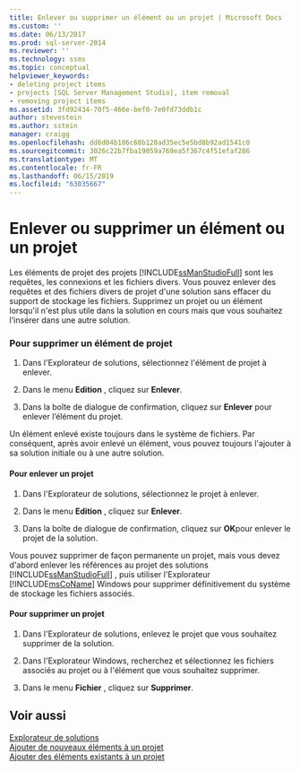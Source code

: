 ```yaml
---
title: Enlever ou supprimer un élément ou un projet | Microsoft Docs
ms.custom: ''
ms.date: 06/13/2017
ms.prod: sql-server-2014
ms.reviewer: ''
ms.technology: ssms
ms.topic: conceptual
helpviewer_keywords:
- deleting project items
- projects [SQL Server Management Studio], item removal
- removing project items
ms.assetid: 3fd92434-70f5-466e-bef0-7e0fd73ddb1c
author: stevestein
ms.author: sstein
manager: craigg
ms.openlocfilehash: dd6d04b186c68b128ad35ec5e5bd8b92ad1541c0
ms.sourcegitcommit: 3026c22b7fba19059a769ea5f367c4f51efaf286
ms.translationtype: MT
ms.contentlocale: fr-FR
ms.lasthandoff: 06/15/2019
ms.locfileid: "63035667"
---
```

# <a name="remove-or-delete-an-item-or-project"></a>Enlever ou supprimer un élément ou un projet
  Les éléments de projet des projets [!INCLUDE[ssManStudioFull](../../includes/ssmanstudiofull-md.md)] sont les requêtes, les connexions et les fichiers divers. Vous pouvez enlever des requêtes et des fichiers divers de projet d'une solution sans effacer du support de stockage les fichiers. Supprimez un projet ou un élément lorsqu'il n'est plus utile dans la solution en cours mais que vous souhaitez l'insérer dans une autre solution.  
  
### <a name="to-remove-a-project-item"></a>Pour supprimer un élément de projet  
  
1.  Dans l'Explorateur de solutions, sélectionnez l'élément de projet à enlever.  
  
2.  Dans le menu **Edition** , cliquez sur **Enlever**.  
  
3.  Dans la boîte de dialogue de confirmation, cliquez sur **Enlever** pour enlever l’élément du projet.  
  
 Un élément enlevé existe toujours dans le système de fichiers. Par conséquent, après avoir enlevé un élément, vous pouvez toujours l'ajouter à sa solution initiale ou à une autre solution.  
  
#### <a name="to-remove-a-project"></a>Pour enlever un projet  
  
1.  Dans l'Explorateur de solutions, sélectionnez le projet à enlever.  
  
2.  Dans le menu **Edition** , cliquez sur **Enlever**.  
  
3.  Dans la boîte de dialogue de confirmation, cliquez sur **OK**pour enlever le projet de la solution.  
  
 Vous pouvez supprimer de façon permanente un projet, mais vous devez d'abord enlever les références au projet des solutions [!INCLUDE[ssManStudioFull](../../includes/ssmanstudiofull-md.md)] , puis utiliser l'Explorateur [!INCLUDE[msCoName](../../includes/msconame-md.md)] Windows pour supprimer définitivement du système de stockage les fichiers associés.  
  
#### <a name="to-delete-a-project"></a>Pour supprimer un projet  
  
1.  Dans l'Explorateur de solutions, enlevez le projet que vous souhaitez supprimer de la solution.  
  
2.  Dans l'Explorateur Windows, recherchez et sélectionnez les fichiers associés au projet ou à l'élément que vous souhaitez supprimer.  
  
3.  Dans le menu **Fichier** , cliquez sur **Supprimer**.  
  
## <a name="see-also"></a>Voir aussi  
 [Explorateur de solutions](solution-explorer.md)   
 [Ajouter de nouveaux éléments à un projet](add-new-items-to-a-project.md)   
 [Ajouter des éléments existants à un projet](add-existing-items-to-a-project.md)  
  
  
